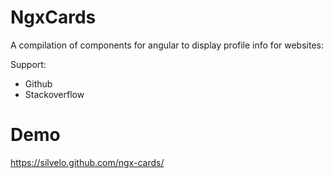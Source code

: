 # NgxCards

A compilation of components for angular to display profile info for websites:

Support:

- Github
- Stackoverflow

# Demo

https://silvelo.github.com/ngx-cards/
